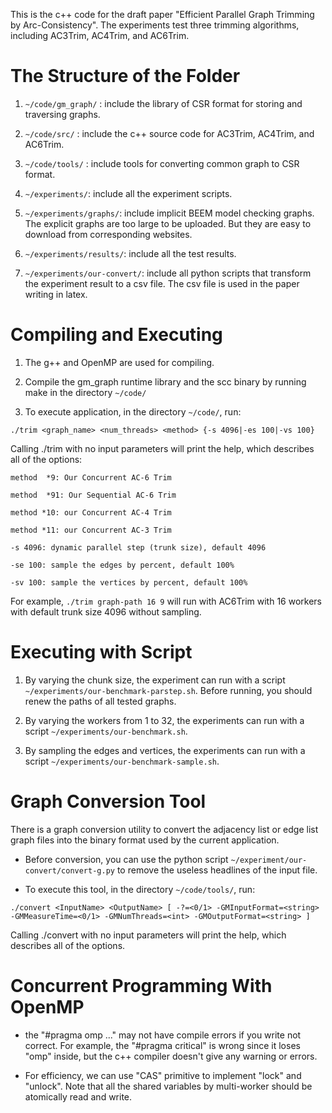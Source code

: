 This is the c++ code for the draft paper "Efficient Parallel Graph Trimming by Arc-Consistency". The experiments test three trimming algorithms, including AC3Trim, AC4Trim, and AC6Trim.

# The Structure of the Folder

1. ```~/code/gm_graph/``` : include the library of CSR format for storing and traversing graphs.

1. ```~/code/src/``` : include the c++ source code for AC3Trim, AC4Trim, and AC6Trim.

1. ```~/code/tools/``` : include tools for converting common graph to CSR format.

1. ```~/experiments/```: include all the experiment scripts.

1. ```~/experiments/graphs/```: include implicit BEEM model checking graphs. The explicit graphs are too large to be uploaded. But they are easy to download from corresponding websites.

1. ```~/experiments/results/```: include all the test results.

1. ```~/experiments/our-convert/```: include all python scripts that transform the experiment result to a csv file. The csv file is used in the paper writing in latex.

# Compiling and Executing

1. The g++ and OpenMP are used for compiling.

1. Compile the gm_graph runtime library and the scc binary by running make in the directory ```~/code/```

1. To execute application, in the directory ```~/code/```, run:

```./trim <graph_name> <num_threads> <method> {-s 4096|-es 100|-vs 100}```


Calling ./trim with no input parameters will print the help, which describes all of the options:

```method  *9: Our Concurrent AC-6 Trim```

```method  *91: Our Sequential AC-6 Trim```

```method *10: our Concurrent AC-4 Trim```

```method *11: our Concurrent AC-3 Trim```

```-s 4096: dynamic parallel step (trunk size), default 4096```

```-se 100: sample the edges by percent, default 100%```

```-sv 100: sample the vertices by percent, default 100%```

For example, ```./trim graph-path 16 9``` will run with AC6Trim with 16 workers with default trunk size 4096 without sampling.

# Executing with Script

1. By varying the chunk size, the experiment can run with a script ```~/experiments/our-benchmark-parstep.sh```. Before running, you should renew the paths of all tested graphs. 

1. By varying the workers from 1 to 32, the experiments can run with a script ```~/experiments/our-benchmark.sh```. 

1. By sampling the edges and vertices, the experiments can run with a script ```~/experiments/our-benchmark-sample.sh```.



# Graph Conversion Tool
There is a graph conversion utility to convert the adjacency list or edge list graph files into the binary format used by the current application. 

* Before conversion, you can use the python script ```~/experiment/our-convert/convert-g.py``` to remove the useless headlines of the input file.

* To execute this tool, in the directory ```~/code/tools/```, run:

```./convert <InputName> <OutputName> [ -?=<0/1> -GMInputFormat=<string> -GMMeasureTime=<0/1> -GMNumThreads=<int> -GMOutputFormat=<string> ]```

Calling ./convert with no input parameters will print the help, which describes all of the options. 



# Concurrent Programming With OpenMP

* the "#pragma omp ..." may not have compile errors if you write not correct. For example, the "#pragma critical" is wrong since it loses "omp" inside, but the c++ compiler doesn't give any warning or errors. 

* For efficiency, we can use "CAS" primitive to implement "lock" and "unlock". Note that all the shared variables by multi-worker should be atomically read and write. 
 
